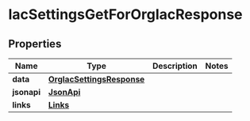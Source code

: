 

# IacSettingsGetForOrgIacResponse


## Properties

| Name | Type | Description | Notes |
|------------ | ------------- | ------------- | -------------|
|**data** | [**OrgIacSettingsResponse**](OrgIacSettingsResponse.md) |  |  |
|**jsonapi** | [**JsonApi**](JsonApi.md) |  |  |
|**links** | [**Links**](Links.md) |  |  |



